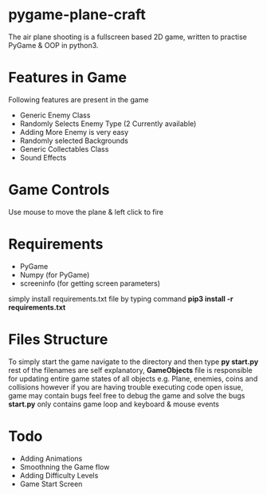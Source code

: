 # pygame-plane-craft
The air plane shooting is a fullscreen based 2D game, written to practise PyGame & OOP in python3.

# Features in Game
Following features are present in the game
- Generic Enemy Class
- Randomly Selects Enemy Type (2 Currently available)
- Adding More Enemy is very easy
- Randomly selected Backgrounds
- Generic Collectables Class
- Sound Effects

# Game Controls
 Use mouse to move the plane & left click to fire
 
# Requirements
- PyGame
- Numpy (for PyGame)
- screeninfo (for getting screen parameters)

simply install requirements.txt file by typing command **pip3 install -r requirements.txt**

# Files Structure
To simply start the game navigate to the directory and then type **py start.py**
rest of the filenames are self explanatory, **GameObjects** file is responsible for updating entire game states of all objects e.g. Plane, enemies, coins and collisions however if you are having trouble executing code open issue, game may contain bugs feel free to debug the game and solve the bugs
**start.py** only contains game loop and keyboard & mouse events

# Todo
- Adding Animations
- Smoothning the Game flow
- Adding Difficulty Levels
- Game Start Screen
